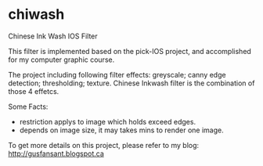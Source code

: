 chiwash
=======

Chinese Ink Wash IOS Filter 

This filter is implemented based on the pick-IOS project, and accomplished for my computer graphic course.

The project including following filter effects: greyscale; canny edge detection; thresholding; texture.
Chinese Inkwash filter is the combination of those 4 effetcs. 

Some Facts:
- restriction applys to image which holds exceed edges.
- depends on image size, it may takes mins to render one image.

To get more details on this project, please refer to my blog:
http://gusfansant.blogspot.ca



